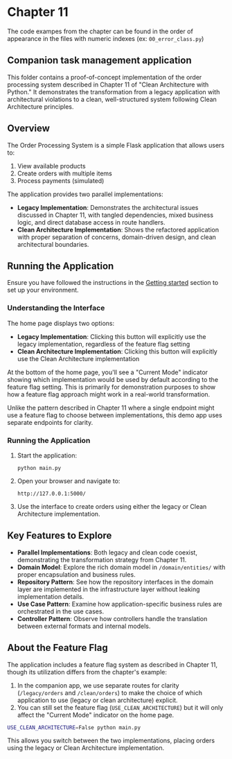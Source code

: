# Chapter 11

The code exampes from the chapter can be found in the order of appearance in the files with numeric indexes (ex:
`00_error_class.py`)

## Companion task management application

This folder contains a proof-of-concept implementation of the order processing system described in Chapter 11 of "Clean Architecture with Python." It demonstrates the transformation from a legacy application with architectural violations to a clean, well-structured system following Clean Architecture principles.

## Overview

The Order Processing System is a simple Flask application that allows users to:

1. View available products
2. Create orders with multiple items
3. Process payments (simulated)

The application provides two parallel implementations:

- **Legacy Implementation**: Demonstrates the architectural issues discussed in Chapter 11, with tangled dependencies, mixed business logic, and direct database access in route handlers.
- **Clean Architecture Implementation**: Shows the refactored application with proper separation of concerns, domain-driven design, and clean architectural boundaries.

## Running the Application

Ensure you have followed the instructions in the [Getting started](../README.md#2-getting-started) section to set up your environment.

### Understanding the Interface

The home page displays two options:
- **Legacy Implementation**: Clicking this button will explicitly use the legacy implementation, regardless of the feature flag setting
- **Clean Architecture Implementation**: Clicking this button will explicitly use the Clean Architecture implementation

At the bottom of the home page, you'll see a "Current Mode" indicator showing which implementation would be used by default according to the feature flag setting. This is primarily for demonstration purposes to show how a feature flag approach might work in a real-world transformation.

Unlike the pattern described in Chapter 11 where a single endpoint might use a feature flag to choose between implementations, this demo app uses separate endpoints for clarity.




### Running the Application

1. Start the application:
   ```
   python main.py
   ```

2. Open your browser and navigate to:
   ```
   http://127.0.0.1:5000/
   ```

3. Use the interface to create orders using either the legacy or Clean Architecture implementation.

## Key Features to Explore

- **Parallel Implementations**: Both legacy and clean code coexist, demonstrating the transformation strategy from Chapter 11.
- **Domain Model**: Explore the rich domain model in `/domain/entities/` with proper encapsulation and business rules.
- **Repository Pattern**: See how the repository interfaces in the domain layer are implemented in the infrastructure layer without leaking implementation details.
- **Use Case Pattern**: Examine how application-specific business rules are orchestrated in the use cases.
- **Controller Pattern**: Observe how controllers handle the translation between external formats and internal models.

## About the Feature Flag

The application includes a feature flag system as described in Chapter 11, though its utilization differs from the chapter's example:

1. In the companion app, we use separate routes for clarity (`/legacy/orders` and `/clean/orders`) to make the choice of which application to use (legacy or clean architecture) explicit.
2. You can still set the feature flag (`USE_CLEAN_ARCHITECTURE`) but it will only affect the "Current Mode" indicator on the home page.
```bash
USE_CLEAN_ARCHITECTURE=False python main.py
```

This allows you switch between the two implementations, placing orders using the legacy or Clean Architecture implementation.